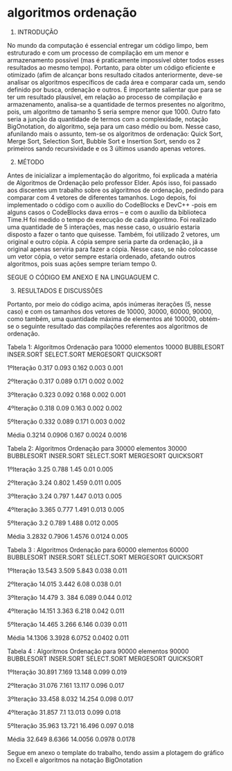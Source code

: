 # algoritmos ordenação


1. INTRODUÇÃO


No mundo da computação é essencial entregar um código limpo, bem estruturado e com um processo de compilação em um menor e armazenamento possível (mas é praticamente impossível obter todos esses resultados ao mesmo tempo). Portanto, para obter um código eficiente e otimizado (afim de alcançar bons resultado citados anteriormente, deve-se analisar os algoritmos específicos de cada área e comparar cada um, sendo definido por busca, ordenação e outros.
É importante salientar que para se ter um resultado plausível, em relação ao processo de compilação e armazenamento, analisa-se a quantidade de termos presentes no algoritmo, pois, um algoritmo de tamanho 5 seria sempre menor que 1000. Outro fato seria a junção da quantidade de termos com a complexidade, notação BigOnotation, do algoritmo, seja para um caso médio ou bom.
Nesse caso, afunilando mais o assunto, tem-se os algoritmos de ordenação: Quick Sort, Merge Sort, Selection Sort, Bubble Sort e Insertion Sort, sendo os 2 primeiros sando recursividade e os 3 últimos usando apenas vetores.

2. MÉTODO

Antes de inicializar a implementação do algoritmo, foi explicada a matéria de Algoritmos de Ordenação pelo professor Elder. Após isso, foi passado aos discentes um trabalho sobre os algoritmos de ordenação, pedindo para comparar com 4 vetores de diferentes tamanhos.
Logo depois, foi implementado o código com o auxílio do CodeBlocks e DevC++ -pois em alguns casos o CodeBlocks dava erros – e com o auxílio da biblioteca Time.H foi medido o tempo de execução de cada algoritmo. Foi realizado uma quantidade de 5 interações, mas nesse caso, o usuário estaria disposto a fazer o tanto que quisesse. Também, foi utilizado 2 vetores, um original e outro cópia. A cópia sempre seria parte da ordenação, já a original apenas serviria para fazer a cópia. Nesse caso, se não colocasse um vetor cópia, o vetor sempre estaria ordenado, afetando outros algoritmos, pois suas ações sempre teriam tempo 0.

SEGUE O CÓDIGO EM ANEXO E NA LINGUAGUEM C.


3. RESULTADOS E DISCUSSÕES

Portanto, por meio do código acima, após inúmeras iterações (5, nesse caso) e com os tamanhos dos vetores de 10000, 30000, 60000, 90000, como também, uma quantidade máxima de elementos até 100000, obtém-se o seguinte resultado das compilações referentes aos algoritmos de ordenação.

Tabela 1: Algoritmos Ordenação para 10000 elementos 10000 
BUBBLESORT INSER.SORT SELECT.SORT MERGESORT QUICKSORT

1ºIteração
0.317
0.093
0.162
0.003
0.001 

2ºIteração
0.317
0.089 
0.171 
0.002 
0.002

3ºIteração
0.323
0.092
0.168
0.002
0.001 

4ºIteração 
0.318
0.09 
0.163 
0.002
0.002

5ºIteração
0.332
0.089
0.171
0.003
0.002 

Média 
0.3214 
0.0906 
0.167
0.0024
0.0016



Tabela 2:
Algoritmos Ordenação para 30000 elementos 30000 BUBBLESORT 
INSER.SORT SELECT.SORT MERGESORT QUICKSORT

1ºIteração
3.25
0.788
1.45
0.01
0.005 

2ºIteração 
3.24
0.802
1.459
0.011 
0.005

3ºIteração
3.24
0.797
1.447
0.013
0.005

4ºIteração 
3.365
0.777 
1.491
0.013
0.005

5ºIteração
3.2
0.789
1.488
0.012
0.005 

Média
3.2832 
0.7906
1.4576
0.0124
0.005

Tabela 3 : Algoritmos Ordenação para 60000 elementos 60000 
BUBBLESORT INSER.SORT SELECT.SORT MERGESORT QUICKSORT

1ºIteração
13.543
3.509
5.843
0.038
0.011 

2ºIteração
14.015 
3.442 
6.08
0.038
0.01

3ºIteração
14.479
3. 384
6.089
0.044
0.012

4ºIteração 
14.151
3.363 
6.218 
0.042
0.011

5ºIteração
14.465
3.266
6.146
0.039
0.011 

Média 
14.1306
3.3928
6.0752 
0.0402
0.011

Tabela 4 : Algoritmos Ordenação para 90000 elementos 90000 
BUBBLESORT INSER.SORT SELECT.SORT MERGESORT QUICKSORT

1ºIteração
30.891
7.169
13.148
0.099
0.019 

2ºIteração
31.076
7.161 
13.117 
0.096
0.017

3ºIteração
33.458
8.032
14.254
0.098
0.017

4ºIteração
31.857
7.1 
13.013 
0.099
0.018

5ºIteração
35.963
13.721
16.496
0.097
0.018 

Média 
32.649
8.6366
14.0056
0.0978
0.0178


Segue em anexo o template do trabalho, tendo assim a plotagem do gráfico no Excell e algoritmos na notação BigOnotation
